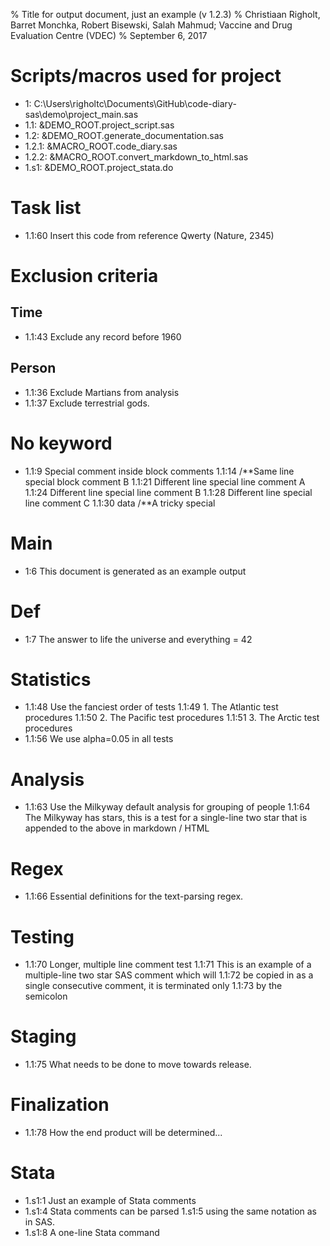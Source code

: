 % Title for output document, just an example (v 1.2.3)
% Christiaan Righolt, Barret Monchka, Robert Bisewski, Salah Mahmud; Vaccine and Drug Evaluation Centre (VDEC)
% September 6, 2017

# Scripts/macros used for project
* 1: C:\Users\righoltc\Documents\GitHub\code-diary-sas\demo\project_main.sas
* 1.1: &DEMO_ROOT.project_script.sas
* 1.2: &DEMO_ROOT.generate_documentation.sas
* 1.2.1: &MACRO_ROOT.code_diary.sas
* 1.2.2: &MACRO_ROOT.convert_markdown_to_html.sas
* 1.s1: &DEMO_ROOT.project_stata.do
 
# Task list
* 1.1:60 Insert this code from reference Qwerty (Nature, 2345)
 
# Exclusion criteria
 
## Time
* 1.1:43 Exclude any record before 1960
 
## Person
* 1.1:36 Exclude Martians from analysis
* 1.1:37 Exclude terrestrial gods.
 
# No keyword
* 1.1:9 Special comment inside block comments
  1.1:14 /**Same line special block comment B
  1.1:21 Different line special line comment A
  1.1:24 Different line special line comment B
  1.1:28 Different line special line comment C
  1.1:30 data /**A tricky special
 
# Main
* 1:6 This document is generated as an example output
 
# Def
* 1:7 The answer to life the universe and everything = 42
 
# Statistics
* 1.1:48 Use the fanciest order of tests
  1.1:49 1. The Atlantic test procedures
  1.1:50 2. The Pacific test procedures
  1.1:51 3. The Arctic test procedures
* 1.1:56 We use alpha=0.05 in all tests
 
# Analysis
* 1.1:63 Use the Milkyway default analysis for grouping of people
  1.1:64 The Milkyway has stars, this is a test for a single-line two star that is appended to the above in markdown / HTML
 
# Regex
* 1.1:66 Essential definitions for the text-parsing regex.
 
# Testing
* 1.1:70 Longer, multiple line comment test
  1.1:71 This is an example of a multiple-line two star SAS comment which will
  1.1:72 be copied in as a single consecutive comment, it is terminated only
  1.1:73 by the semicolon
 
# Staging
* 1.1:75 What needs to be done to move towards release.
 
# Finalization
* 1.1:78 How the end product will be determined...
 
# Stata
* 1.s1:1 Just an example of Stata comments
* 1.s1:4 Stata comments can be parsed
  1.s1:5 using the same notation as in SAS.
* 1.s1:8 A one-line Stata command

